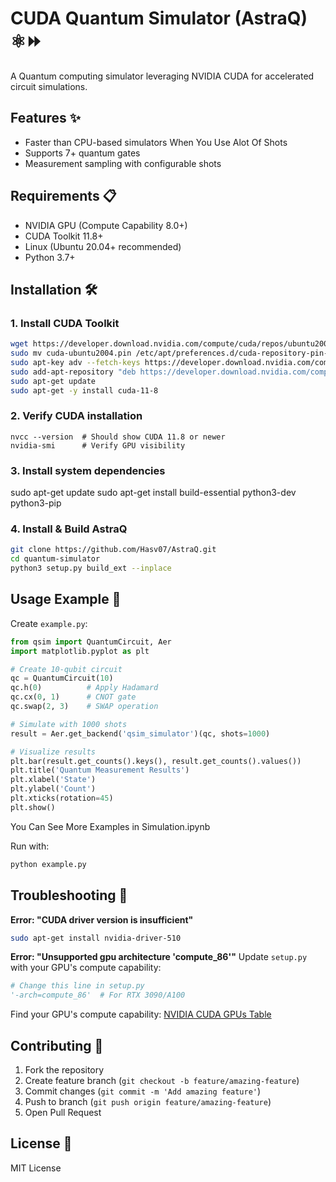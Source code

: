 # CUDA Quantum Simulator (AstraQ) ⚛️⏩


A Quantum computing simulator leveraging NVIDIA CUDA for accelerated circuit simulations.

## Features ✨

- Faster than CPU-based simulators When You Use Alot Of Shots
- Supports 7+ quantum gates
- Measurement sampling with configurable shots

## Requirements 📋

- NVIDIA GPU (Compute Capability 8.0+)
- CUDA Toolkit 11.8+
- Linux (Ubuntu 20.04+ recommended)
- Python 3.7+

## Installation 🛠️

### 1. Install CUDA Toolkit
```bash
wget https://developer.download.nvidia.com/compute/cuda/repos/ubuntu2004/x86_64/cuda-ubuntu2004.pin
sudo mv cuda-ubuntu2004.pin /etc/apt/preferences.d/cuda-repository-pin-600
sudo apt-key adv --fetch-keys https://developer.download.nvidia.com/compute/cuda/repos/ubuntu2004/x86_64/7fa2af80.pub
sudo add-apt-repository "deb https://developer.download.nvidia.com/compute/cuda/repos/ubuntu2004/x86_64/ /"
sudo apt-get update
sudo apt-get -y install cuda-11-8
```
### 2. Verify CUDA installation
```
nvcc --version  # Should show CUDA 11.8 or newer
nvidia-smi      # Verify GPU visibility
```
### 3. Install system dependencies
sudo apt-get update
sudo apt-get install build-essential python3-dev python3-pip
### 4. Install  & Build AstraQ
```bash
git clone https://github.com/Hasv07/AstraQ.git
cd quantum-simulator
python3 setup.py build_ext --inplace
```

## Usage Example 🚀

Create `example.py`:
```python
from qsim import QuantumCircuit, Aer
import matplotlib.pyplot as plt

# Create 10-qubit circuit
qc = QuantumCircuit(10)
qc.h(0)          # Apply Hadamard
qc.cx(0, 1)      # CNOT gate
qc.swap(2, 3)    # SWAP operation

# Simulate with 1000 shots
result = Aer.get_backend('qsim_simulator')(qc, shots=1000)

# Visualize results
plt.bar(result.get_counts().keys(), result.get_counts().values())
plt.title('Quantum Measurement Results')
plt.xlabel('State')
plt.ylabel('Count')
plt.xticks(rotation=45)
plt.show()

```
You Can See More Examples in Simulation.ipynb

Run with:
```bash
python example.py 
```

## Troubleshooting 🔧

**Error: "CUDA driver version is insufficient"**
```bash
sudo apt-get install nvidia-driver-510
```

**Error: "Unsupported gpu architecture 'compute_86'"**
Update `setup.py` with your GPU's compute capability:
```python
# Change this line in setup.py
'-arch=compute_86'  # For RTX 3090/A100
```

Find your GPU's compute capability:
[NVIDIA CUDA GPUs Table](https://developer.nvidia.com/cuda-gpus)

## Contributing 🤝

1. Fork the repository
2. Create feature branch (`git checkout -b feature/amazing-feature`)
3. Commit changes (`git commit -m 'Add amazing feature'`)
4. Push to branch (`git push origin feature/amazing-feature`)
5. Open Pull Request

## License 📄

MIT License 